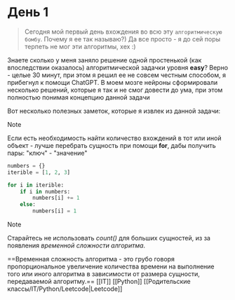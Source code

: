 # День 1

>Сегодня мой первый день вхождения во всю эту `алгоритмическую бомбу`. Почему я ее так называю?) Да все просто - я до сей поры терпеть не мог эти алгоритмы, хех :)

Знаете сколько у меня заняло решение одной простенькой (как впоследствии оказалось) алгоритмической задачки уровня **easy**? Верно - целые 30 минут, при этом я решил ее не совсем честным способом, я прибегнул к помощи ChatGPT. В моем мозге нейроны сформировали несколько решений, которые я так и не смог довести до ума, при этом полностью понимая концепцию данной задачи

Вот несколько полезных заметок, которые я извлек из данной задачи:

>[!note]
Если есть необходимость найти количество вхождений в тот или иной объект - лучше перебрать сущность при помощи **for**, дабы получить пары: "ключ" - "значение"
```python
numbers = {}
iterible = [1, 2, 3]

for i in iterible:
	if i in numbers:
		numbers[i] += 1
	else:
		numbers[i] = 1
```

>[!note]
>Старайтесь не использовать *count()* для больших сущностей, из за появления *временной сложности алгоритма*.

 ==Временная сложность алгоритма - это грубо говоря пропорциональное увеличение количества времени на выполнение того или иного алгоритма в зависимости от размера сущности, передаваемой алгоритму.== 
 [[IT]] [[Python]] [[Родительские классы/IT/Python/Leetcode|Leetcode]]
 